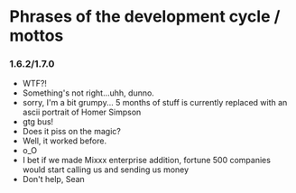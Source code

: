 # Phrases of the development cycle / mottos

### 1.6.2/1.7.0

  - WTF?\!
  - Something's not right...uhh, dunno.
  - sorry, I'm a bit grumpy... 5 months of stuff is currently replaced
    with an ascii portrait of Homer Simpson
  - gtg bus\!
  - Does it piss on the magic?
  - Well, it worked before.
  - o\_O
  - I bet if we made Mixxx enterprise addition, fortune 500 companies
    would start calling us and sending us money
  - Don't help, Sean

